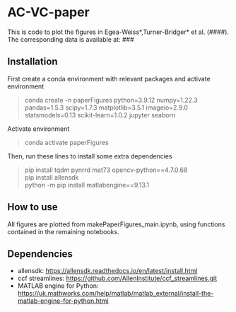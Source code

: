 # AC-VC-paper
This is code to plot the figures in Egea-Weiss*,Turner-Bridger* et al. (####).  
The corresponding data is available at: ###

## Installation
First create a conda environment with relevant packages and activate environment

> conda create -n paperFigures python=3.9.12 numpy=1.22.3 pandas=1.5.3 scipy=1.7.3 matplotlib=3.5.1 imageio=2.9.0 statsmodels=0.13 scikit-learn=1.0.2 jupyter seaborn  

Activate environment  

> conda activate paperFigures  

Then, run these lines to install some extra dependencies  

> pip install tqdm pynrrd mat73 opencv-python==4.7.0.68  
> pip install allensdk  
> python -m pip install matlabengine==9.13.1  

## How to use
All figures are plotted from makePaperFigures_main.ipynb, using functions contained in the remaining notebooks.   

## Dependencies  
- allensdk: https://allensdk.readthedocs.io/en/latest/install.html
- ccf streamlines: https://github.com/AllenInstitute/ccf_streamlines.git
- MATLAB engine for Python: https://uk.mathworks.com/help/matlab/matlab_external/install-the-matlab-engine-for-python.html
